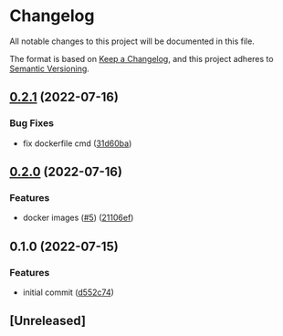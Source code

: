 # Changelog

All notable changes to this project will be documented in this file.

The format is based on [Keep a Changelog](https://keepachangelog.com/en/1.0.0/),
and this project adheres to [Semantic Versioning](https://semver.org/spec/v2.0.0.html).

## [0.2.1](https://github.com/andrewthetechie/dd-metric/compare/v0.2.0...v0.2.1) (2022-07-16)


### Bug Fixes

* fix dockerfile cmd ([31d60ba](https://github.com/andrewthetechie/dd-metric/commit/31d60baacc809c5e0d0b335086a55d9288bc68c6))

## [0.2.0](https://github.com/andrewthetechie/dd-metric/compare/v0.1.0...v0.2.0) (2022-07-16)


### Features

* docker images ([#5](https://github.com/andrewthetechie/dd-metric/issues/5)) ([21106ef](https://github.com/andrewthetechie/dd-metric/commit/21106efe5a0a8e64210fc8d28aba064b7b0781ea))

## 0.1.0 (2022-07-15)

### Features

- initial commit ([d552c74](https://github.com/andrewthetechie/dd-metric/commit/d552c741bb9287e2d40c35382e8e92bbe9d7defd))

## [Unreleased]
